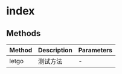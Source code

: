 # index

## Methods

<!-- @vuese:index:methods:start -->
|Method|Description|Parameters|
|---|---|---|
|letgo|测试方法|-|

<!-- @vuese:index:methods:end -->


